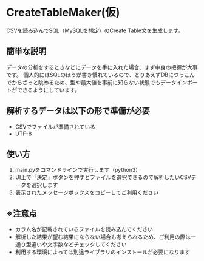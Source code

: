 # CreateTableMaker(仮)

CSVを読み込んでSQL（MySQLを想定）のCreate Table文を生成します。

## 簡単な説明

データの分析をするときなどにデータを手に入れた場合、まず中身の把握が大事です。
個人的にはSQLのほうが書き慣れているので、とりあえずDBにつっこんでからざっと眺めるため、型や最大値を事前に知らない状態でもデータインポートができるようにしています。


## 解析するデータは以下の形で準備が必要

- CSVでファイルが準備されている
- UTF-8

## 使い方

1. main.pyをコマンドラインで実行します（python3）
2. UI上で「決定」ボタンを押すとファイルを選択できるので解析したいCSVデータを選択します
3. 表示されたメッセージボックスをコピーしてご利用ください


## ※注意点
- カラム名が記載されているファイルを読み込んでください
- 解析した結果が望む結果にならない場合も考えられるため、ご利用の際は一通り型違いや文字数などチェックしてください
-  利用する環境によっては別途ライブラリのインストールが必要になります
